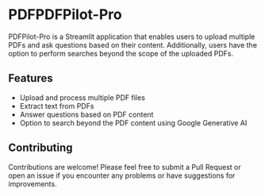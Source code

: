 # PDFPDFPilot-Pro

PDFPilot-Pro is a Streamlit application that enables users to upload multiple PDFs and ask questions based on their content. Additionally, users have the option to perform searches beyond the scope of the uploaded PDFs.

## Features
- Upload and process multiple PDF files
- Extract text from PDFs
- Answer questions based on PDF content
- Option to search beyond the PDF content using Google Generative AI

## Contributing
Contributions are welcome! Please feel free to submit a Pull Request or open an issue if you encounter any problems or have suggestions for improvements.

